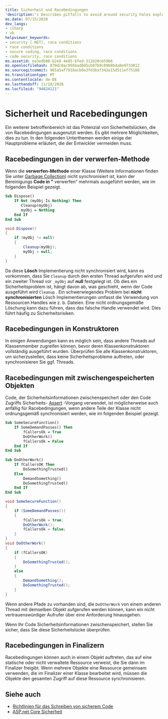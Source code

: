 ```yaml
---
title: Sicherheit und Racebedingungen
'description:': Describes pitfalls to avoid around security holes exploited by race conditions, including dispose methods, constructors, cached objects, and finalizers.
ms.date: 07/15/2020
dev_langs:
- csharp
- vb
helpviewer_keywords:
- security [.NET], race conditions
- race conditions
- secure coding, race conditions
- code security, race conditions
ms.assetid: ea3edb80-b2e8-4e85-bfed-311b20cb59b6
ms.openlocfilehash: 870dc0ac956bad045cb87b9c0968b4a8e9733812
ms.sourcegitcommit: 965a5af7918acb0a3fd3baf342e15d511ef75188
ms.translationtype: MT
ms.contentlocale: de-DE
ms.lasthandoff: 11/18/2020
ms.locfileid: "94824121"
---
```

# <a name="security-and-race-conditions"></a>Sicherheit und Racebedingungen

Ein weiterer betroffenbereich ist das Potenzial von Sicherheitslücken, die von Racebedingungen ausgenutzt werden. Es gibt mehrere Möglichkeiten, dies zu tun. In den folgenden Unterthemen werden einige der Hauptprobleme erläutert, die der Entwickler vermeiden muss.  
  
## <a name="race-conditions-in-the-dispose-method"></a>Racebedingungen in der verwerfen-Methode  

Wenn die **verwerfen-Methode** einer Klasse (Weitere Informationen finden Sie unter [Garbage Collection](../garbage-collection/index.md)) nicht synchronisiert ist, kann der Bereinigungs **Code in "** verwerfen" mehrmals ausgeführt werden, wie im folgenden Beispiel gezeigt.  
  
```vb  
Sub Dispose()  
    If Not (myObj Is Nothing) Then  
       Cleanup(myObj)  
       myObj = Nothing  
    End If  
End Sub  
```  
  
```csharp  
void Dispose()
{  
    if (myObj != null)
    {  
        Cleanup(myObj);  
        myObj = null;  
    }  
}  
```  
  
Da diese **Lösch** Implementierung nicht synchronisiert wird, kann es vorkommen, dass Sie `Cleanup` durch den ersten Thread aufgerufen wird und ein zweiter Thread vor `_myObj` auf **null** festgelegt ist. Ob dies ein Sicherheitsproblem ist, hängt davon ab, was geschieht, wenn der Code ausgeführt wird `Cleanup` . Ein schwerwiegendes Problem bei **nicht synchronisierten** Lösch Implementierungen umfasst die Verwendung von Ressourcen Handles wie z. b. Dateien. Eine nicht ordnungsgemäße Löschung kann dazu führen, dass das falsche Handle verwendet wird. Dies führt häufig zu Sicherheitsrisiken.  
  
## <a name="race-conditions-in-constructors"></a>Racebedingungen in Konstruktoren

In einigen Anwendungen kann es möglich sein, dass andere Threads auf Klassenmember zugreifen können, bevor deren Klassenkonstruktoren vollständig ausgeführt wurden. Überprüfen Sie alle Klassenkonstruktoren, um sicherzustellen, dass keine Sicherheitsprobleme auftreten, oder synchronisieren Sie ggf. Threads.  
  
## <a name="race-conditions-with-cached-objects"></a>Racebedingungen mit zwischengespeicherten Objekten  

Code, der Sicherheitsinformationen zwischenspeichert oder den Code Zugriffs Sicherheits- [Assert](../../framework/misc/using-the-assert-method.md) -Vorgang verwendet, ist möglicherweise auch anfällig für Racebedingungen, wenn andere Teile der Klasse nicht ordnungsgemäß synchronisiert werden, wie im folgenden Beispiel gezeigt.  
  
```vb  
Sub SomeSecureFunction()  
    If SomeDemandPasses() Then  
        fCallersOk = True  
        DoOtherWork()  
        fCallersOk = False  
    End If  
End Sub  
  
Sub DoOtherWork()  
    If fCallersOK Then  
        DoSomethingTrusted()  
    Else  
        DemandSomething()  
        DoSomethingTrusted()  
    End If  
End Sub  
```  
  
```csharp  
void SomeSecureFunction()
{  
    if (SomeDemandPasses())
    {  
        fCallersOk = true;  
        DoOtherWork();  
        fCallersOk = false;  
    }  
}  
void DoOtherWork()
{  
    if (fCallersOK)
    {  
        DoSomethingTrusted();  
    }  
    else
    {  
        DemandSomething();  
        DoSomethingTrusted();  
    }  
}  
```  
  
Wenn andere Pfade zu vorhanden sind, die `DoOtherWork` von einem anderen Thread mit demselben Objekt aufgerufen werden können, kann ein nicht vertrauenswürdiger Aufrufer über eine Anforderung hinausgehen.  
  
Wenn Ihr Code Sicherheitsinformationen zwischenspeichert, stellen Sie sicher, dass Sie diese Sicherheitslücke überprüfen.  
  
## <a name="race-conditions-in-finalizers"></a>Racebedingungen in Finalizern  

Racebedingungen können auch in einem Objekt auftreten, das auf eine statische oder nicht verwaltete Ressource verweist, die Sie dann im Finalizer freigibt. Wenn mehrere Objekte eine Ressource gemeinsam verwenden, die im Finalizer einer Klasse bearbeitet wird, müssen die Objekte den gesamten Zugriff auf diese Ressource synchronisieren.  
  
## <a name="see-also"></a>Siehe auch

- [Richtlinien für das Schreiben von sicherem Code](secure-coding-guidelines.md)
- [ASP.net Core Sicherheit](/aspnet/core/security/)
